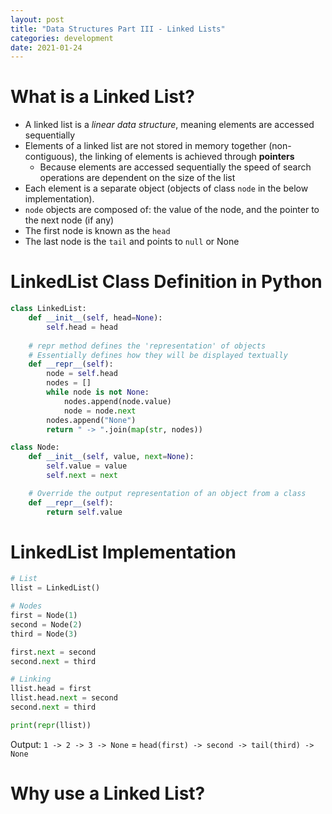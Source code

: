 ```yaml
---
layout: post
title: "Data Structures Part III - Linked Lists" 
categories: development
date: 2021-01-24 
--- 
```


# What is a Linked List?

* A linked list is a *linear data structure*, meaning elements are accessed sequentially
* Elements of a linked list are not stored in memory together (non-contiguous), the linking of elements is achieved through **pointers**
    * Because elements are accessed sequentially the speed of search operations are dependent on the size of the list
* Each element is a separate object (objects of class `node` in the below implementation).
* `node` objects are composed of: the value of the node, and the pointer to the next node (if any)
* The first node is known as the `head` 
* The last node is the `tail` and points to `null` or None

# LinkedList Class Definition in Python

```python
class LinkedList:
    def __init__(self, head=None):
        self.head = head
    
    # repr method defines the 'representation' of objects 
    # Essentially defines how they will be displayed textually
    def __repr__(self): 
        node = self.head
        nodes = []
        while node is not None:
            nodes.append(node.value)
            node = node.next
        nodes.append("None")
        return " -> ".join(map(str, nodes))

class Node:
    def __init__(self, value, next=None):
        self.value = value
        self.next = next

    # Override the output representation of an object from a class
    def __repr__(self):
        return self.value
```

# LinkedList Implementation 

```python 
# List
llist = LinkedList()

# Nodes
first = Node(1)
second = Node(2)
third = Node(3)

first.next = second
second.next = third

# Linking
llist.head = first
llist.head.next = second
second.next = third

print(repr(llist))
```

Output: `1 -> 2 -> 3 -> None` = `head(first) -> second -> tail(third) -> None`

# Why use a Linked List?